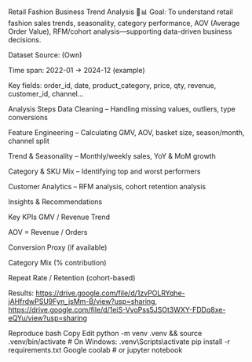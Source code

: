 Retail Fashion Business Trend Analysis 👗📊
Goal: To understand retail fashion sales trends, seasonality, category performance, AOV (Average Order Value), RFM/cohort analysis—supporting data-driven business decisions.

Dataset
Source: (Own)

Time span: 2022-01 → 2024-12 (example)

Key fields: order_id, date, product_category, price, qty, revenue, customer_id, channel…

Analysis Steps
Data Cleaning – Handling missing values, outliers, type conversions

Feature Engineering – Calculating GMV, AOV, basket size, season/month, channel split

Trend & Seasonality – Monthly/weekly sales, YoY & MoM growth

Category & SKU Mix – Identifying top and worst performers

Customer Analytics – RFM analysis, cohort retention analysis

Insights & Recommendations

Key KPIs
GMV / Revenue Trend

AOV = Revenue / Orders

Conversion Proxy (if available)

Category Mix (% contribution)

Repeat Rate / Retention (cohort-based)

Results: https://drive.google.com/file/d/1zvPOLRYqhe-jAHfrdwPSU9Fyn_jsMm-B/view?usp=sharing, https://drive.google.com/file/d/1eiS-VvoPss5JSOt3WXY-FDDq8xe-eQYu/view?usp=sharing

Reproduce
bash
Copy
Edit
python -m venv .venv && source .venv/bin/activate   # On Windows: .venv\Scripts\activate
pip install -r requirements.txt
Google coolab   # or jupyter notebook
